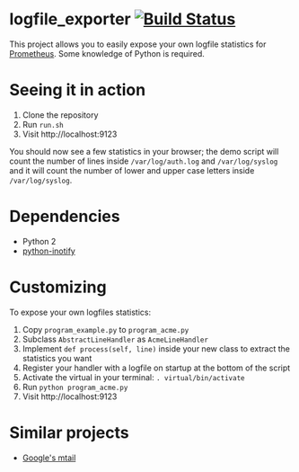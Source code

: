 # logfile_exporter [![Build Status](https://travis-ci.org/quinox/logfile_exporter.svg?branch=master)](https://travis-ci.org/quinox/logfile_exporter)

This project allows you to easily expose your own logfile statistics for [Prometheus](http://prometheus.io/). Some knowledge of Python is required.

# Seeing it in action

1. Clone the repository
1. Run `run.sh`
1. Visit http://localhost:9123

You should now see a few statistics in your browser; the demo script will count the number of lines inside `/var/log/auth.log` and `/var/log/syslog` and it will count the number of lower and upper case letters inside `/var/log/syslog`.

# Dependencies

* Python 2
* [python-inotify](https://bitbucket.org/JanKanis/python-inotify)

# Customizing

To expose your own logfiles statistics:

1. Copy `program_example.py` to `program_acme.py`
1. Subclass `AbstractLineHandler` as `AcmeLineHandler`
1. Implement `def process(self, line)` inside your new class to extract the statistics you want
1. Register your handler with a logfile on startup at the bottom of the script
1. Activate the virtual in your terminal: `. virtual/bin/activate`
1. Run `python program_acme.py`
1. Visit http://localhost:9123

# Similar projects

* [Google's mtail](https://github.com/google/mtail)
